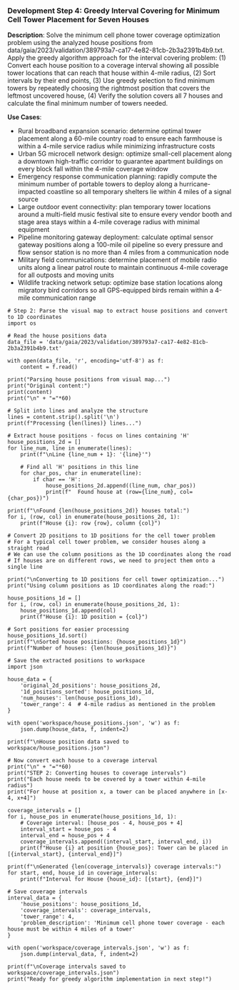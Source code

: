 ### Development Step 4: Greedy Interval Covering for Minimum Cell Tower Placement for Seven Houses

**Description**: Solve the minimum cell phone tower coverage optimization problem using the analyzed house positions from data/gaia/2023/validation/389793a7-ca17-4e82-81cb-2b3a2391b4b9.txt. Apply the greedy algorithm approach for the interval covering problem: (1) Convert each house position to a coverage interval showing all possible tower locations that can reach that house within 4-mile radius, (2) Sort intervals by their end points, (3) Use greedy selection to find minimum towers by repeatedly choosing the rightmost position that covers the leftmost uncovered house, (4) Verify the solution covers all 7 houses and calculate the final minimum number of towers needed.

**Use Cases**:
- Rural broadband expansion scenario: determine optimal tower placement along a 60-mile country road to ensure each farmhouse is within a 4-mile service radius while minimizing infrastructure costs
- Urban 5G microcell network design: optimize small-cell placement along a downtown high-traffic corridor to guarantee apartment buildings on every block fall within the 4-mile coverage window
- Emergency response communication planning: rapidly compute the minimum number of portable towers to deploy along a hurricane-impacted coastline so all temporary shelters lie within 4 miles of a signal source
- Large outdoor event connectivity: plan temporary tower locations around a multi-field music festival site to ensure every vendor booth and stage area stays within a 4-mile coverage radius with minimal equipment
- Pipeline monitoring gateway deployment: calculate optimal sensor gateway positions along a 100-mile oil pipeline so every pressure and flow sensor station is no more than 4 miles from a communication node
- Military field communications: determine placement of mobile radio units along a linear patrol route to maintain continuous 4-mile coverage for all outposts and moving units
- Wildlife tracking network setup: optimize base station locations along migratory bird corridors so all GPS-equipped birds remain within a 4-mile communication range

```
# Step 2: Parse the visual map to extract house positions and convert to 1D coordinates
import os

# Read the house positions data
data_file = 'data/gaia/2023/validation/389793a7-ca17-4e82-81cb-2b3a2391b4b9.txt'

with open(data_file, 'r', encoding='utf-8') as f:
    content = f.read()

print("Parsing house positions from visual map...")
print("Original content:")
print(content)
print("\n" + "="*60)

# Split into lines and analyze the structure
lines = content.strip().split('\n')
print(f"Processing {len(lines)} lines...")

# Extract house positions - focus on lines containing 'H'
house_positions_2d = []
for line_num, line in enumerate(lines):
    print(f"\nLine {line_num + 1}: '{line}'")
    
    # Find all 'H' positions in this line
    for char_pos, char in enumerate(line):
        if char == 'H':
            house_positions_2d.append((line_num, char_pos))
            print(f"  Found house at (row={line_num}, col={char_pos})")

print(f"\nFound {len(house_positions_2d)} houses total:")
for i, (row, col) in enumerate(house_positions_2d, 1):
    print(f"House {i}: row {row}, column {col}")

# Convert 2D positions to 1D positions for the cell tower problem
# For a typical cell tower problem, we consider houses along a straight road
# We can use the column positions as the 1D coordinates along the road
# If houses are on different rows, we need to project them onto a single line

print("\nConverting to 1D positions for cell tower optimization...")
print("Using column positions as 1D coordinates along the road:")

house_positions_1d = []
for i, (row, col) in enumerate(house_positions_2d, 1):
    house_positions_1d.append(col)
    print(f"House {i}: 1D position = {col}")

# Sort positions for easier processing
house_positions_1d.sort()
print(f"\nSorted house positions: {house_positions_1d}")
print(f"Number of houses: {len(house_positions_1d)}")

# Save the extracted positions to workspace
import json

house_data = {
    'original_2d_positions': house_positions_2d,
    '1d_positions_sorted': house_positions_1d,
    'num_houses': len(house_positions_1d),
    'tower_range': 4  # 4-mile radius as mentioned in the problem
}

with open('workspace/house_positions.json', 'w') as f:
    json.dump(house_data, f, indent=2)

print(f"\nHouse position data saved to workspace/house_positions.json")

# Now convert each house to a coverage interval
print("\n" + "="*60)
print("STEP 2: Converting houses to coverage intervals")
print("Each house needs to be covered by a tower within 4-mile radius")
print("For house at position x, a tower can be placed anywhere in [x-4, x+4]")

coverage_intervals = []
for i, house_pos in enumerate(house_positions_1d, 1):
    # Coverage interval: [house_pos - 4, house_pos + 4]
    interval_start = house_pos - 4
    interval_end = house_pos + 4
    coverage_intervals.append((interval_start, interval_end, i))
    print(f"House {i} at position {house_pos}: Tower can be placed in [{interval_start}, {interval_end}]")

print(f"\nGenerated {len(coverage_intervals)} coverage intervals:")
for start, end, house_id in coverage_intervals:
    print(f"Interval for House {house_id}: [{start}, {end}]")

# Save coverage intervals
interval_data = {
    'house_positions': house_positions_1d,
    'coverage_intervals': coverage_intervals,
    'tower_range': 4,
    'problem_description': 'Minimum cell phone tower coverage - each house must be within 4 miles of a tower'
}

with open('workspace/coverage_intervals.json', 'w') as f:
    json.dump(interval_data, f, indent=2)

print(f"\nCoverage intervals saved to workspace/coverage_intervals.json")
print("Ready for greedy algorithm implementation in next step!")
```